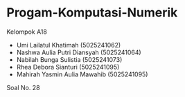 # Progam-Komputasi-Numerik

Kelompok A18
- Umi Lailatul Khatimah (5025241062)
- Nashwa Aulia Putri Diansyah (5025241064)
- Nabilah Bunga Sulistia (5025241073)
- Rhea Debora Sianturi (5025241095)
- Mahirah Yasmin Aulia Mawahib (5025241095)

Soal No. 28
